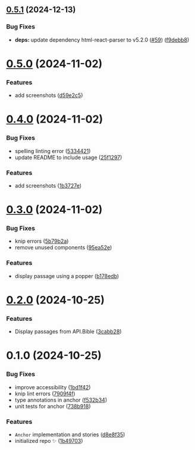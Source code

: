 ## [0.5.1](https://github.com/stevin-wilson/ephrem-view/compare/0.5.0...0.5.1) (2024-12-13)

### Bug Fixes

- **deps:** update dependency html-react-parser to v5.2.0 ([#59](https://github.com/stevin-wilson/ephrem-view/issues/59)) ([f9debb8](https://github.com/stevin-wilson/ephrem-view/commit/f9debb8b9c06afe7c745cd0976f0cd4c54368ed5))

# [0.5.0](https://github.com/stevin-wilson/ephrem-view/compare/0.4.0...0.5.0) (2024-11-02)

### Features

- add screenshots ([d59e2c5](https://github.com/stevin-wilson/ephrem-view/commit/d59e2c554afa701cd1d1cf8c22ef1f7570142a3c))

# [0.4.0](https://github.com/stevin-wilson/ephrem-view/compare/0.3.0...0.4.0) (2024-11-02)

### Bug Fixes

- spelling linting error ([5334421](https://github.com/stevin-wilson/ephrem-view/commit/53344213d800e4f0e84cfd9d62afb98ba88e8200))
- update README to include usage ([25f1297](https://github.com/stevin-wilson/ephrem-view/commit/25f1297f163dda16ff70940cb5132c472acdb95c))

### Features

- add screenshots ([1b3727e](https://github.com/stevin-wilson/ephrem-view/commit/1b3727e7aeedbc89cdf3c86b50420337344f5cb1))

# [0.3.0](https://github.com/stevin-wilson/ephrem-view/compare/0.2.0...0.3.0) (2024-11-02)

### Bug Fixes

- knip errors ([5b79b2a](https://github.com/stevin-wilson/ephrem-view/commit/5b79b2a1673b26bfcaeff06c9ac8739fcc50454d))
- remove unused components ([95ea52e](https://github.com/stevin-wilson/ephrem-view/commit/95ea52e20b653cd907d36789331da23cfa7bf391))

### Features

- display passage using a popper ([b178edb](https://github.com/stevin-wilson/ephrem-view/commit/b178edb8ae745ab53423104773269e9deefb2625))

# [0.2.0](https://github.com/stevin-wilson/ephrem-view/compare/0.1.0...0.2.0) (2024-10-25)

### Features

- Display passages from API.Bible ([3cabb28](https://github.com/stevin-wilson/ephrem-view/commit/3cabb289b410db23936d22774f1de426b4de6ccb))

# 0.1.0 (2024-10-25)

### Bug Fixes

- improve accessibility ([1bd1f42](https://github.com/stevin-wilson/ephrem-view/commit/1bd1f422775774acb3eb50e586c4c627675f8e0f))
- knip lint errors ([7909f4f](https://github.com/stevin-wilson/ephrem-view/commit/7909f4ffc8bc5db56d49bf517483ae8081fcfd7d))
- type annotations in anchor ([f532b34](https://github.com/stevin-wilson/ephrem-view/commit/f532b34e90dfcfc9a3cfab0e2c7f60b16d63b52f))
- unit tests for anchor ([738b918](https://github.com/stevin-wilson/ephrem-view/commit/738b9182485a1ebdc4745e412cd9a72d7d7d9f2d))

### Features

- `Anchor` implementation and stories ([d8e8f35](https://github.com/stevin-wilson/ephrem-view/commit/d8e8f356b180415c9d4b84c92b8ea3308400fd43))
- initialized repo ✨ ([1b49703](https://github.com/stevin-wilson/ephrem-view/commit/1b49703f8266684128bdf1ab56754b47ab3d9bac))

